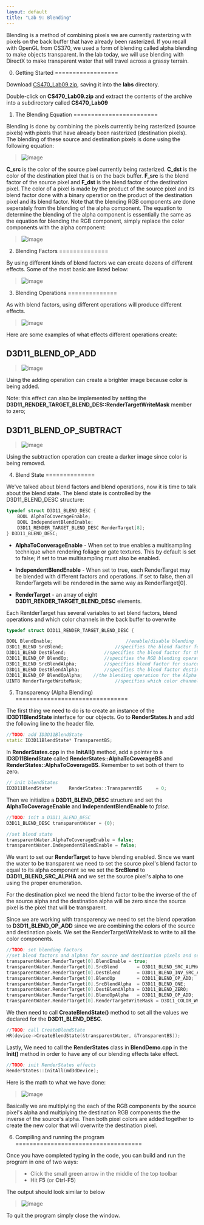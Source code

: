 ```yaml
---
layout: default
title: "Lab 9: Blending"
---
```


Blending is a method of combining pixels we are currently rasterizing with pixels on the back buffer that have already been rasterized. If you recall with OpenGL from CS370, we used a form of blending called alpha blending to make objects transparent. In the lab today, we will use blending with DirectX to make transparent water that will travel across a grassy terrain. 

0. Getting Started
==================

Download [CS470\_Lab09.zip](src/CS470_Lab09.zip), saving it into the **labs** directory.

Double-click on **CS470\_Lab09.zip** and extract the contents of the archive into a subdirectory called **CS470\_Lab09**

1. The Blending Equation
========================

Blending is done by combining the pixels currently being rasterized (source pixels) with pixels that have already been rasterized (destination pixels). The blending of these source and destination pixels is done using the following equation:

> ![image](images/lab09/color_equation.png)

**C_src** is the color of the source pixel currently being rasterized. **C_dst** is the color of the destination pixel that is on the back buffer. **F_src** is the blend factor of the source pixel and **F_dst** is the blend factor of the destination pixel. The color of a pixel is made by the product of the source pixel and its blend factor done with a binary operatior on the product of the destination pixel and its blend factor. Note that 
the blending RGB components are done seperately from the blending of the alpha component. The equation to determine the blending of the alpha component is essentially the same as the equation for blending the RGB component, simply replace the color components with the alpha component:

> ![image](images/lab09/alpha_equation.png) 

2. Blending Factors
==============

By using different kinds of blend factors we can create dozens of different effects. Some of the most basic are listed below: 

> ![image](images/lab09/blend_factors.png)

3. Blending Operations
==============

As with blend factors, using different operations will produce different effects. 

> ![image](images/lab09/blend_ops.png)

Here are some examples of what effects different operations create:

D3D11_BLEND_OP_ADD 
------------------

> ![image](images/lab09/add_ops.png)

Using the adding operation  can create a brighter image because color is being added. 

Note: this effect can also be implemented by setting the **D3D11_RENDER_TARGET_BLEND_DES::RenderTargetWriteMask** member to zero;

D3D11_BLEND_OP_SUBTRACT
-----------------------

> ![image](images/lab09/subtract_ops.png)

Using the subtraction operation can create a darker image since color is being removed. 

4. Blend State
==============

We've talked about blend factors and blend operations, now it is time to talk about the blend state. The blend state is controlled by the  D3D11_BLEND_DESC structure:

```cpp
typedef struct D3D11_BLEND_DESC {
	BOOL AlphaToCoverageEnable;
	BOOL IndependentBlendEnable;
	D3D11_RENDER_TARGET_BLEND_DESC RenderTarget[8];
} D3D11_BLEND_DESC;
```

-    **AlphaToConverageEnable** -  When set to true enables a multisampling technique when rendering foliage or gate textures. This by default is set to false; if set to true multisampling must also be enabled. 

-    **IndependentBlendEnable** -  When set to true, each RenderTarget may be blended with different factors and operations. If set to false, then all RenderTargets will be rendered in the same way as RenderTarget[0].

-    **RenderTarget** - an array of eight **D3D11_RENDER_TARGET_BLEND_DESC** elements. 

Each RentderTarget has several variables to set blend factors, blend operations and which color channels in the back buffer to overwrite

```cpp
typedef struct D3D11_RENDER_TARGET_BLEND_DESC {

BOOL BlendEnable; 							//enable/disable blending
D3D11_BLEND SrcBlend; 					//specifies the blend factor for the source pixel			
D3D11_BLEND DestBlend; 				//specifies the blend factor for the destination pixel		
D3D11_BLEND_OP BlendOp; 			//specifies the RGB blending operation	
D3D11_BLEND SrcBlendAlpha; 			//specifies blend factor for source pixel's alpha component			
D3D11_BLEND DestBlendAlpha; 		//specifies the blend factor destination pixel's alpha component		
D3D11_BLEND_OP BlendOpAlpha; 	//the blending operation for the Alpha component			
UINT8 RenderTargetWriteMask;			//specifies which color channels in the back buffer to write to after blending	
```

5. Transparency (Alpha Blending)
================================

The first thing we need to do is to create an instance of the **ID3D11BlendState** interface for our objects. Go to **RenderStates.h** and add the following line to the header file. 

```cpp
//TODO: add ID3D11BlendState
static ID3D11BlendState* TransparentBS;
```

In **RenderStates.cpp**  in the **InitAll()** method, add a pointer to a **ID3D11BlendState** called **RenderStates::AlphaToCoverageBS** and 
**RenderStates::AlphaToCoverageBS**. Remember to set both of them to zero.

```cpp
// init blendStates
ID3D11BlendState*      RenderStates::TransparentBS     = 0;
```

Then we initialize a **D3D11_BLEND_DESC** structure and set the **AlphaToCoverageEnable** and **IndependentBlendEnable** to *false*. 

```cpp
//TODO: init a D3D11_BLEND_DESC
D3D11_BLEND_DESC transparentWater = {0};

//set blend state
transparentWater.AlphaToCoverageEnable = false;
transparentWater.IndependentBlendEnable = false;
```

We want to set our **RenderTarget** to have blending enabled. Since we want the water to be transparent we need to set the source pixel's blend factor to equal to its alpha component so we set the **SrcBlend** to **D3D11_BLEND_SRC_ALPHA** and we set the source pixel's alpha to one using the proper enumeration.

For the destination pixel we need the blend factor to be the inverse of the of the source alpha and the destination alpha will be zero since the source pixel is the pixel that will be transparent. 

Since we are working with transparency we need to set the blend operation to **D3D11_BLEND_OP_ADD** since we are combining the colors of the source and destination pixels. We set the RenderTargetWriteMask to write to all the color components.
 
```cpp
//TODO: set blending factors
//set blend factors and alphas for source and destination pixels and set blend operation
transparentWater.RenderTarget[0].BlendEnable = true;
transparentWater.RenderTarget[0].SrcBlend       = D3D11_BLEND_SRC_ALPHA;
transparentWater.RenderTarget[0].DestBlend      = D3D11_BLEND_INV_SRC_ALPHA;
transparentWater.RenderTarget[0].BlendOp        = D3D11_BLEND_OP_ADD;
transparentWater.RenderTarget[0].SrcBlendAlpha  = D3D11_BLEND_ONE;
transparentWater.RenderTarget[0].DestBlendAlpha = D3D11_BLEND_ZERO;
transparentWater.RenderTarget[0].BlendOpAlpha   = D3D11_BLEND_OP_ADD;
transparentWater.RenderTarget[0].RenderTargetWriteMask = D3D11_COLOR_WRITE_ENABLE_ALL;
```

We then need to call **CreateBlendState()** method to set all the values we declared for the **D3D11_BLEND_DESC**.

```cpp
//TODO: call CreateBlendState
HR(device->CreateBlendState(&transparentWater, &TransparentBS));
```

Lastly, We need to call the **RenderStates** class in **BlendDemo.cpp** in the **Init()** method in order to have any of our blending effects take effect. 

```cpp
//TODO: init RenderStates effects
RenderStates::InitAll(md3dDevice);
```

Here is the math to what we have done:

> ![image](images/lab09/transparency_equation.png)

Basically we are multiplying the each of the RGB components by the source pixel's alpha and multiplying the destination RGB components the the inverse of the source's alpha. 
Then both pixel colors are added together to create the new color that will overwrite the destination pixel. 

6. Compiling and running the program
====================================

Once you have completed typing in the code, you can build and run the program in one of two ways:

> -   Click the small green arrow in the middle of the top toolbar
> -   Hit **F5** (or **Ctrl-F5**)

The output should look similar to below

> ![image](images/lab09/alphaBlend.png)

To quit the program simply close the window.
